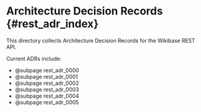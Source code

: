 # Architecture Decision Records {#rest_adr_index}

This directory collects Architecture Decision Records for the Wikibase REST API.

Current ADRs include:

* @subpage rest_adr_0000
* @subpage rest_adr_0001
* @subpage rest_adr_0002
* @subpage rest_adr_0003
* @subpage rest_adr_0004
* @subpage rest_adr_0005
